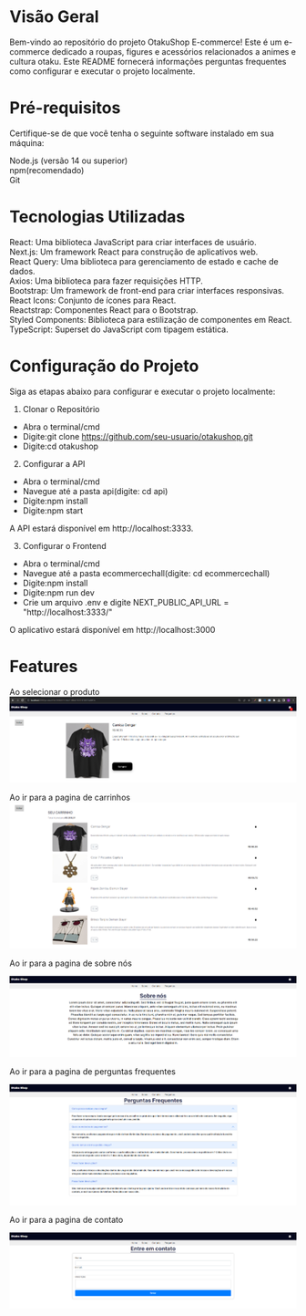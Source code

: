 # Visão Geral
Bem-vindo ao repositório do projeto OtakuShop E-commerce! Este é um e-commerce dedicado a roupas, figures e acessórios relacionados a animes e cultura otaku. Este README fornecerá informações perguntas frequentes como configurar e executar o projeto localmente.


# Pré-requisitos
Certifique-se de que você tenha o seguinte software instalado em sua máquina:

Node.js (versão 14 ou superior)<br/>
npm(recomendado)<br/>
Git<br/>

# Tecnologias Utilizadas
React: Uma biblioteca JavaScript para criar interfaces de usuário.<br/>
Next.js: Um framework React para construção de aplicativos web.<br/>
React Query: Uma biblioteca para gerenciamento de estado e cache de dados.<br/>
Axios: Uma biblioteca para fazer requisições HTTP.<br/>
Bootstrap: Um framework de front-end para criar interfaces responsivas.<br/>
React Icons: Conjunto de ícones para React.<br/>
Reactstrap: Componentes React para o Bootstrap.<br/>
Styled Components: Biblioteca para estilização de componentes em React.<br/>
TypeScript: Superset do JavaScript com tipagem estática.<br/>

# Configuração do Projeto

Siga as etapas abaixo para configurar e executar o projeto localmente:

1. Clonar o Repositório
- Abra o terminal/cmd
- Digite:git clone https://github.com/seu-usuario/otakushop.git
- Digite:cd otakushop
  
2. Configurar a API
- Abra o terminal/cmd
- Navegue até a pasta api(digite: cd api)
- Digite:npm install 
- Digite:npm start

A API estará disponível em http://localhost:3333.

3. Configurar o Frontend

- Abra o terminal/cmd
- Navegue até a pasta ecommercechall(digite: cd ecommercechall)
- Digite:npm install
- Digite:npm run dev
- Crie um arquivo .env e digite NEXT_PUBLIC_API_URL = "http://localhost:3333/"<br>

O aplicativo estará disponível em http://localhost:3000

# Features

Ao selecionar o produto
![Web1](https://github.com/darlanbbs/Otaku-Shop/blob/main/featuresLayout/productPage.png)

Ao ir para a pagina de carrinhos
![Web1](https://github.com/darlanbbs/Otaku-Shop/blob/main/featuresLayout/cartPage.png)

Ao ir para a pagina de sobre nós

![Web1](https://github.com/darlanbbs/Otaku-Shop/blob/main/featuresLayout/sobrePage.png)

Ao ir para a pagina de perguntas frequentes

![Web1](https://github.com/darlanbbs/Otaku-Shop/blob/main/featuresLayout/perguntasPage.png)

Ao ir para a pagina de contato

![Web1](https://github.com/darlanbbs/Otaku-Shop/blob/main/featuresLayout/contactPage.png)
